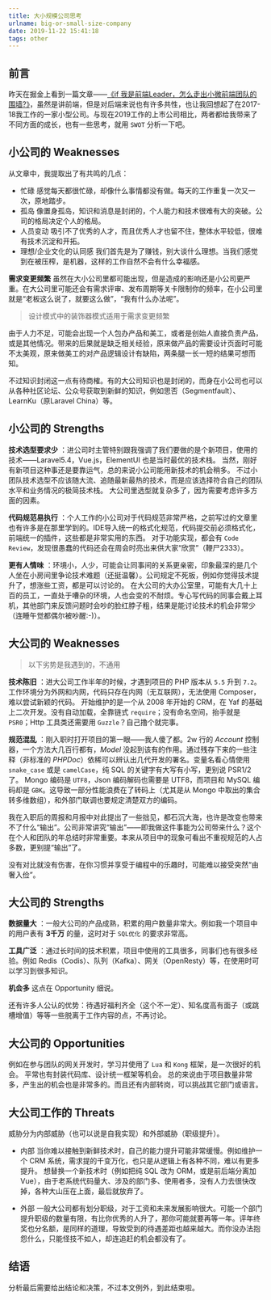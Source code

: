 ```yaml
---
title: 大小规模公司思考
urlname: big-or-small-size-company
date: 2019-11-22 15:41:18
tags: other
---
```


## 前言

昨天在掘金上看到一篇文章——[《if 我是前端Leader，怎么走出小微前端团队的围墙?》](https://juejin.im/post/5dd55512f265da47a807cc06)，虽然是讲前端，但是对后端来说也有许多共性，也让我回想起了在2017-18我工作的一家小型公司。与现在2019工作的上市公司相比，两者都给我带来了不同方面的成长，也有一些思考，就用 `SWOT` 分析一下吧。

<!-- more -->

## 小公司的 Weaknesses

从文章中，我提取出了有共鸣的几点：

- 忙碌
感觉每天都很忙碌，却像什么事情都没有做。每天的工作重复一次又一次，原地踏步。
- 孤岛
像置身孤岛，知识和消息是封闭的，个人能力和技术很难有大的突破。公司的格局决定个人的格局。
- 人员变动
吸引不了优秀的人才，而且优秀人才也留不住，整体水平较低，很难有技术沉淀和开拓。
- 理想/企业文化的认同感
我们首先是为了赚钱，别大谈什么理想。当我们感觉到在被压榨，是机器，这样的工作自然不会有什么幸福感。

**需求变更频繁** 虽然在大小公司里都可能出现，但是造成的影响还是小公司更严重。在大公司里可能还会有需求评审、发布周期等关卡限制你的频率，在小公司里就是“老板这么说了，就要这么做”，“我有什么办法呢”。

> 设计模式中的装饰器模式适用于需求变更频繁

由于人力不足，可能会出现一个人包办产品和美工，或者是创始人直接负责产品，或是其他情况。带来的后果就是缺乏相关经验，原来做产品的需要设计页面时可能不太美观，原来做美工的对产品逻辑设计有缺陷，两条腿一长一短的结果可想而知。

不过知识封闭这一点有待商榷。有的大公司知识也是封闭的，而身在小公司也可以从各种社区论坛、公众号获取到新鲜的知识，例如思否（Segmentfault）、LearnKu（原Laravel China）等。

## 小公司的 Strengths

**技术选型要求少** ：进公司时主管特别跟我强调了我们要做的是个新项目，使用的技术——Laravel5.4，Vue.js，ElementUI 也是当时最优的技术栈。
当然，刚好有新项目这种事还是要靠运气，总的来说小公司能用新技术的机会稍多。
不过小团队技术选型不应该随大流、追随最新最热的技术，而是应该选择符合自己的团队水平和业务情况的极简技术栈。
大公司里选型就复杂多了，因为需要考虑许多方面的因素。

**代码规范易执行** ：个人工作的小公司对于代码规范非常严格，之前写过的文章里也有许多是在那里学到的。IDE导入统一的格式化规范，代码提交前必须格式化，前端统一的插件，这些都是非常实用的东西。
对于功能实现，都会有 `Code Review`，发现很愚蠢的代码还会在周会时亮出来供大家“欣赏”（鞭尸2333）。

**更有人情味** ：环境小，人少，可能会让同事间的关系更亲密，印象最深的是几个人坐在小房间里争论技术难题（还挺温馨）。公司规定不死板，例如你觉得技术提升了，想涨些工资，都是可以讨论的。
在大公司的大办公室里，可能有大几十上百的员工，一直处于嘈杂的环境，人也会变的不耐烦。专心写代码的同事会戴上耳机，其他部门来反馈问题时会吵的脸红脖子粗，结果是能讨论技术的机会非常少（连睡午觉都偶尔被吵醒:-)）。

## 大公司的 Weaknesses

> 以下劣势是我遇到的，不通用

**技术陈旧** ：进大公司工作半年的时候，才遇到项目的 PHP 版本从 `5.5` 升到 `7.2`。工作环境分为外网和内网，代码只存在内网（无互联网），无法使用 Composer，难以尝试新颖的代码。
开始维护的是一个从 2008 年开始的 CRM，在 Yaf 的基础上二次开发。没有自动加载，全靠链式 `require`；没有命名空间，抬手就是 `PSR0`；Http 工具类还需要用 `Guzzle`？自己撸个就完事。

**规范混乱** ：刚入职时打开项目的第一眼——我人傻了都。2w 行的 *Account* 控制器，一个方法大几百行都有，*Model* 没起到该有的作用。通过残存下来的一些注释（非标准的 *PHPDoc*）依稀可以辨认出几代开发的署名。变量名看心情使用 `snake_case` 或是 `camelCase`，纯 SQL 的关键字有大写有小写，更别说 PSR1/2 了。
Mongo 编码是 `UTF8`，Json 编码解码也需要是 UTF8，而项目和 MySQL 编码却是 `GBK`。这导致一部分性能浪费在了转码上（尤其是从 Mongo 中取出的集合转多维数组），和外部门联调也要规定清楚双方的编码。

我在入职后的周报和月报中对此提出了一些拙见，都石沉大海，也许是改变也带来不了什么“输出”。公司非常讲究“输出”——即我做这件事能为公司带来什么？这个在个人和团队的年总结时非常重要。本来从项目中的现象可看出不重视规范的人占多数，更别提“输出”了。

没有对比就没有伤害，在你习惯并享受于编程中的乐趣时，可能难以接受突然“由奢入俭”。

## 大公司的 Strengths

**数据量大** ：一般大公司的产品成熟，积累的用户数量非常大。例如我一个项目中的用户表有 **3千万** 的量，这时对于 `SQL优化` 的要求非常高。

**工具广泛** ：通过长时间的技术积累，项目中使用的工具很多，同事们也有很多经验。例如 Redis（Codis）、队列（Kafka）、网关（OpenResty）等，在使用时可以学习到很多知识。

**机会多** 这点在 Opportunity 细说。

还有许多人公认的优势：待遇好福利齐全（这个不一定）、知名度高有面子（或跳槽增值）等等一些脱离于工作内容的点，不再讨论。

## 大公司的 Opportunities

例如在参与团队的网关开发时，学习并使用了 `Lua` 和 `Kong` 框架，是一次很好的机会。
平常也有封装代码库、设计统一框架等机会。
总的来说由于项目数量非常多，产生出的机会也是非常多的。而且还有内部转岗，可以挑战其它部门或语言。

## 大公司工作的 Threats

威胁分为内部威胁（也可以说是自我实现）和外部威胁（职级提升）。

- 内部
当你难以接触到新鲜技术时，自己的能力提升可能非常缓慢。例如维护一个 CRM 系统，需求提的千变万化，也只是从逻辑上有各种不同，难以有更多提升。
想替换一个新技术时（例如把纯 SQL 改为 ORM，或是前后端分离加 Vue），由于老系统代码量大、涉及的部门多、使用者多，没有人力去很快改掉，各种大山压在上面，最后就放弃了。

- 外部
一般大公司都有划分职级，对于工资和未来发展影响很大。可能一个部门提升职级的数量有限，有比你优秀的人升了，那你可能就要再等一年。评年终奖也分名额，是同样的道理，导致受到的待遇差距也越来越大。而你没办法抱怨什么，只能怪技不如人，却连追赶的机会都没有了。

## 结语

分析最后需要给出结论和决策，不过本文例外，到此结束啦。
